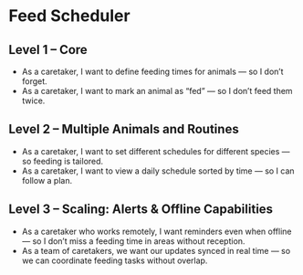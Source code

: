 # Feed Scheduler

## Level 1 – Core
- As a caretaker, I want to define feeding times for animals — so I don’t forget.
- As a caretaker, I want to mark an animal as “fed” — so I don’t feed them twice.

## Level 2 – Multiple Animals and Routines
- As a caretaker, I want to set different schedules for different species — so feeding is tailored.
- As a caretaker, I want to view a daily schedule sorted by time — so I can follow a plan.

## Level 3 – Scaling: Alerts & Offline Capabilities
- As a caretaker who works remotely, I want reminders even when offline — so I don’t miss a feeding time in areas without reception.
- As a team of caretakers, we want our updates synced in real time — so we can coordinate feeding tasks without overlap.

